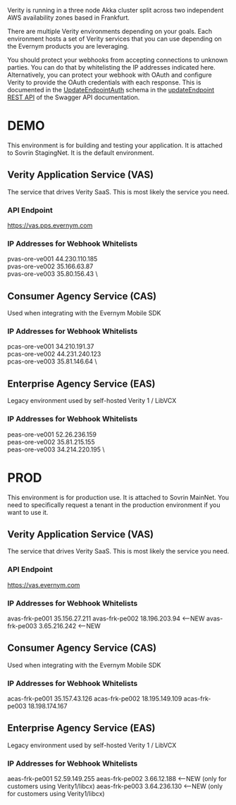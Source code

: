 Verity is running in a three node Akka cluster split across two independent AWS availability zones based in Frankfurt. 

There are multiple Verity environments depending on your goals. Each environment hosts a set of Verity services that you can use depending on the Evernym products you are leveraging.

You should protect your webhooks from accepting connections to unknown parties. You can do that by whitelisting the IP addresses indicated here. Alternatively, you can protect your webhook with OAuth and configure Verity to provide the OAuth credentials with each response. This is documented in the [UpdateEndpointAuth](https://app.swaggerhub.com/apis/evernym/verity-rest-api/1.0#/UpdateEndpointAuth) schema in the [updateEndpoint REST API](https://app.swaggerhub.com/apis/evernym/verity-rest-api/1.0#/UpdateEndpoint/updateEndpoint) of the Swagger API documentation.


# DEMO

This environment is for building and testing your application. It is attached to Sovrin StagingNet. It is the default environment.

## Verity Application Service (VAS)
The service that drives Verity SaaS. This is most likely the service you need.

### API Endpoint
https://vas.pps.evernym.com

### IP Addresses for Webhook Whitelists
pvas-ore-ve001 44.230.110.185 \
pvas-ore-ve002 35.166.63.87 \
pvas-ore-ve003 35.80.156.43 \


## Consumer Agency Service (CAS)
Used when integrating with the Evernym Mobile SDK

### IP Addresses for Webhook Whitelists
pcas-ore-ve001 34.210.191.37 \
pcas-ore-ve002 44.231.240.123 \
pcas-ore-ve003 35.81.146.64 \


## Enterprise Agency Service (EAS)
Legacy environment used by self-hosted Verity 1 / LibVCX

### IP Addresses for Webhook Whitelists
peas-ore-ve001 52.26.236.159 \
peas-ore-ve002 35.81.215.155 \
peas-ore-ve003 34.214.220.195 \


# PROD

This environment is for production use. It is attached to Sovrin MainNet. You need to specifically request a tenant in the production environment if you want to use it.


## Verity Application Service (VAS)
The service that drives Verity SaaS. This is most likely the service you need.

### API Endpoint
https://vas.evernym.com

### IP Addresses for Webhook Whitelists
avas-frk-pe001 35.156.27.211
avas-frk-pe002 18.196.203.94 <--NEW
avas-frk-pe003 3.65.216.242 <--NEW


## Consumer Agency Service (CAS)
Used when integrating with the Evernym Mobile SDK

### IP Addresses for Webhook Whitelists
acas-frk-pe001 35.157.43.126
acas-frk-pe002 18.195.149.109
acas-frk-pe003 18.198.174.167


## Enterprise Agency Service (EAS)
Legacy environment used by self-hosted Verity 1 / LibVCX

### IP Addresses for Webhook Whitelists
aeas-frk-pe001 52.59.149.255
aeas-frk-pe002 3.66.12.188 <--NEW (only for customers using Verity1/libcx)
aeas-frk-pe003 3.64.236.130 <--NEW (only for customers using Verity1/libcx)
